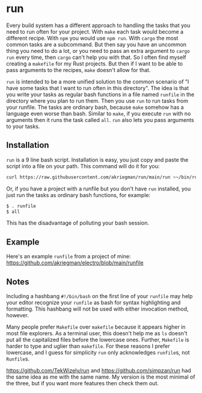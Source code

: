 # run
Every build system has a different approach to handling the tasks that you need to run often for your project. With `make` each task would become a different recipe. With `npm` you would use `npm run`. With `cargo` the most common tasks are a subcommand. But then say you have an uncommon thing you need to do a lot, or you need to pass an extra argument to `cargo run` every time, then `cargo` can't help you with that. So I often find myself creating a `makefile` for my Rust projects. But then if I want to be able to pass arguments to the recipes, `make` doesn't allow for that.

`run` is intended to be a more unified solution to the common scenario of "I have some tasks that I want to run often in this directory". The idea is that you write your tasks as regular bash functions in a file named `runfile` in the directory where you plan to run them. Then you use `run` to run tasks from your runfile. The tasks are ordinary bash, because `make` somehow has a language even worse than bash. Similar to `make`, if you execute `run` with no arguments then it runs the task called `all`. `run` also lets you pass arguments to your tasks.

## Installation

`run` is a 9 line bash script. Installation is easy, you just copy and paste the script into a file on your path. This command will do it for you:
```bash
curl https://raw.githubusercontent.com/akriegman/run/main/run >~/bin/run ; chmod +x ~/bin/run
```
Or, if you have a project with a runfile but you don't have `run` installed, you just run the tasks as  ordinary bash functions, for example:
```bash
$ . runfile
$ all
```
This has the disadvantage of polluting your bash session.

## Example
Here's an example `runfile` from a project of mine: https://github.com/akriegman/electro/blob/main/runfile

## Notes

Including a hashbang `#!/bin/bash` on the first line of your `runfile` may help your editor recognize your `runfile` as bash for syntax highlighting and formatting. This hashbang will not be used with either invocation method, however.

Many people prefer `Makefile` over `makefile` because it appears higher in most file explorers. As a terminal user, this doesn't help me as `ls` doesn't put all the capitalized files before the lowercase ones. Further, `Makefile` is harder to type and uglier than `makefile`. For these reasons I prefer lowercase, and I guess for simplicity `run` only acknowledges `runfile`s, not `Runfile`s.

https://github.com/TekWizely/run and https://github.com/simpzan/run had the same idea as me with the same name. My version is the most minimal of the three, but if you want more features then check them out.
